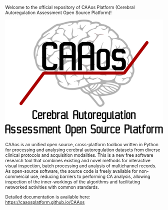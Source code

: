 
Welcome to the official repository of CAAos Platform (Cerebral Autoregulation Assessment Open Source Platform)!

<img src="docs/source/images/CAAos_logo.png" width="900">

CAAos is an unified open source, cross-platform toolbox written in Python for processing and analysing cerebral autoregulation datasets from diverse clinical protocols and acquisition modalities. This is a new free software research tool that combines existing and novel methods for interactive visual inspection, batch processing and analysis of multichannel records. As open-source software, the source code is freely available for non-commercial use, reducing barriers to performing CA analysis, allowing inspection of the inner-workings of the algorithms and facilitating networked activities with common standards.

Detailed documentation is available here: <https://caaosplatform.github.io/CAAos>
